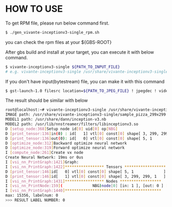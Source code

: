 # HOW TO USE

To get RPM file, please run below command first.
```bash
$ ./gen_vivante-inceptionv3-single_rpm.sh
```
you can check the rpm files at your ${GBS-ROOT}

After gbs build and install at your target, you can execute it with below command.
```bash
$ vivante-inceptionv3-single ${PATH_TO_INPUT_FILE}
# e.g. vivante-inceptionv3-single /usr/share/vivante-inceptionv3-single/sample_pizza_299x299
```

If you don't have input(bytestream) file, you can make it with this command
```bash
$ gst-launch-1.0 filesrc location=${PATH_TO_JPEG_FILE} ! jpegdec ! videoconvert ! video/x-raw,format=RGB,width=299,height=299 ! tensor_converter ! filesink location=${DEST}
```

The result should be similar with below
```bash
root@localhost:~# vivante-inceptionv3-single /usr/share/vivante-inceptionv3-single/sample_pizza_299x299
IMAGE path: /usr/share/vivante-inceptionv3-single/sample_pizza_299x299
MODEL1 path: /usr/share/dann/inception-v3.nb
MODEL2 path: /usr/lib/nnstreamer/filters/libinceptionv3.so
D [setup_node:368]Setup node id[0] uid[0] op[NBG]
D [print_tensor:136]in(0) : id[   1] vtl[0] const[0] shape[ 3, 299, 299, 1   ] fmt[u8 ] qnt[ASM zp=128, scale=0.007812]
D [print_tensor:136]out(0): id[   0] vtl[0] const[0] shape[ 5, 1             ] fmt[f16] qnt[NONE]
D [optimize_node:312]Backward optimize neural network
D [optimize_node:319]Forward optimize neural network
I [compute_node:261]Create vx node
Create Neural Network: 19ms or 0us
I [vsi_nn_PrintGraph:1421]Graph:
I [vsi_nn_PrintGraph:1422]***************** Tensors ******************
D [print_tensor:146]id[   0] vtl[0] const[0] shape[ 5, 1             ] fmt[f16] qnt[NONE]
D [print_tensor:146]id[   1] vtl[0] const[0] shape[ 3, 299, 299, 1   ] fmt[u8 ] qnt[ASM zp=128, scale=0.007812]
I [vsi_nn_PrintGraph:1431]***************** Nodes ******************
I [vsi_nn_PrintNode:159](             NBG)node[0] [in: 1 ], [out: 0 ] [006daa60]
I [vsi_nn_PrintGraph:1440]******************************************
max: 15356, labelnum: 0
>>> RESULT LABEL NUMBER: 0
```
